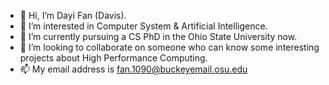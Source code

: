 - 👋 Hi, I’m Dayi Fan (Davis).
- 👀 I’m interested in Computer System & Artificial Intelligence.
- 🌱 I’m currently pursuing a CS PhD in the Ohio State University now.
- 💞️ I’m looking to collaborate on someone who can know some interesting projects about High Performance Computing.
- 📫 My email address is fan.1090@buckeyemail.osu.edu

<!---
Davis-Fan/Davis-Fan is a ✨ special ✨ repository because its `README.md` (this file) appears on your GitHub profile.
You can click the Preview link to take a look at your changes.
--->
